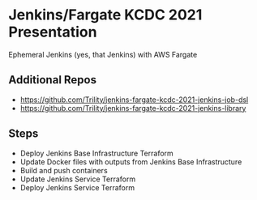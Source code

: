 # Jenkins/Fargate KCDC 2021 Presentation

Ephemeral Jenkins (yes, that Jenkins) with AWS Fargate

## Additional Repos

* https://github.com/Trility/jenkins-fargate-kcdc-2021-jenkins-job-dsl
* https://github.com/Trility/jenkins-fargate-kcdc-2021-jenkins-library

## Steps

* Deploy Jenkins Base Infrastructure Terraform
* Update Docker files with outputs from Jenkins Base Infrastructure
* Build and push containers
* Update Jenkins Service Terraform
* Deploy Jenkins Service Terraform
